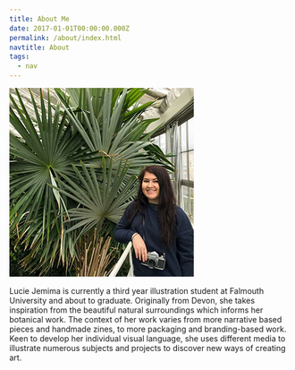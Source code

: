 ```yaml
---
title: About Me
date: 2017-01-01T00:00:00.000Z
permalink: /about/index.html
navtitle: About
tags:
  - nav
---
```

![](/static/img/about-me-page-4.jpg)

Lucie Jemima is currently a third year illustration student at Falmouth University and about to graduate. Originally from Devon, she takes inspiration from the beautiful natural surroundings which informs her botanical work. The context of her work varies from more narrative based pieces and handmade zines, to more packaging and branding-based work. Keen to develop her individual visual language, she uses different media to illustrate numerous subjects and projects to discover new ways of creating art.